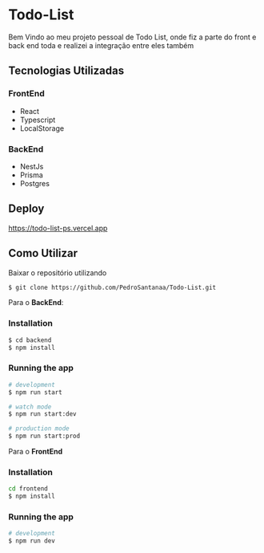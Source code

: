 # Todo-List

Bem Vindo ao meu projeto pessoal de Todo List, onde fiz a parte do front e back end toda e realizei a integração entre eles também

## Tecnologias Utilizadas

### FrontEnd
- React
- Typescript
- LocalStorage

### BackEnd
- NestJs
- Prisma
- Postgres

## Deploy 
https://todo-list-ps.vercel.app

## Como Utilizar
Baixar o repositório utilizando
```bash
$ git clone https://github.com/PedroSantanaa/Todo-List.git
```

Para o **BackEnd**:
### Installation

```bash
$ cd backend
$ npm install
```

### Running the app

```bash
# development
$ npm run start

# watch mode
$ npm run start:dev

# production mode
$ npm run start:prod
```

Para o **FrontEnd**
### Installation

```bash
cd frontend
$ npm install
```

### Running the app

```bash
# development
$ npm run dev
```
